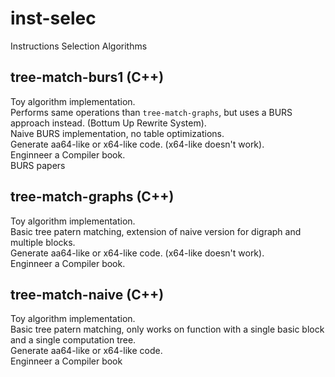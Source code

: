 # inst-selec

Instructions Selection Algorithms

## tree-match-burs1 (C++)

Toy algorithm implementation.  
Performs same operations than `tree-match-graphs`, but uses a BURS approach instead. (Bottum Up Rewrite System).  
Naive BURS implementation, no table optimizations.  
Generate aa64-like or x64-like code. (x64-like doesn't work).  
Enginneer a Compiler book.  
BURS papers

## tree-match-graphs (C++)

Toy algorithm implementation.  
Basic tree patern matching, extension of naive version for digraph and multiple blocks.  
Generate aa64-like or x64-like code. (x64-like doesn't work).  
Enginneer a Compiler book.

## tree-match-naive (C++)

Toy algorithm implementation.  
Basic tree patern matching, only works on function with a single basic block and a single computation tree.  
Generate aa64-like or x64-like code.  
Enginneer a Compiler book
